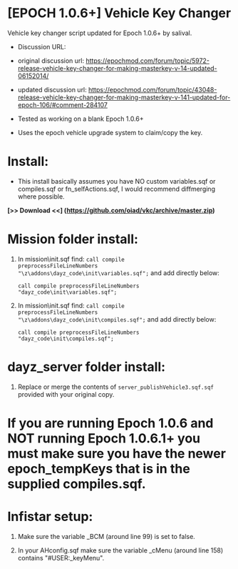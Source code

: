# [EPOCH 1.0.6+] Vehicle Key Changer
Vehicle key changer script updated for Epoch 1.0.6+ by salival.

* Discussion URL:
* original discussion url: https://epochmod.com/forum/topic/5972-release-vehicle-key-changer-for-making-masterkey-v-14-updated-06152014/
* updated discussion url: https://epochmod.com/forum/topic/43048-release-vehicle-key-changer-for-making-masterkey-v-141-updated-for-epoch-106/#comment-284107
	
* Tested as working on a blank Epoch 1.0.6+
* Uses the epoch vehicle upgrade system to claim/copy the key.

# Install:

* This install basically assumes you have NO custom variables.sqf or compiles.sqf or fn_selfActions.sqf, I would recommend diffmerging where possible.

**[>> Download <<] (https://github.com/oiad/vkc/archive/master.zip)**

# Mission folder install:

1. In mission\init.sqf find: <code>call compile preprocessFileLineNumbers "\z\addons\dayz_code\init\variables.sqf";</code> and add directly below:

	```sqf
	call compile preprocessFileLineNumbers "dayz_code\init\variables.sqf";
	```
	
2. In mission\init.sqf find: <code>call compile preprocessFileLineNumbers "\z\addons\dayz_code\init\compiles.sqf";</code> and add directly below:

	```sqf
	call compile preprocessFileLineNumbers "dayz_code\init\compiles.sqf";
	```

# dayz_server folder install:

1. Replace or merge the contents of <code>server_publishVehicle3.sqf.sqf</code> provided with your original copy.

# If you are running Epoch 1.0.6 and NOT running Epoch 1.0.6.1+ you must make sure you have the newer epoch_tempKeys that is in the supplied compiles.sqf.


	
# Infistar setup:

1. Make sure the variable _BCM (around line 99) is set to false.

2. In your AHconfig.sqf make sure the variable _cMenu (around line 158) contains "#USER:_keyMenu".